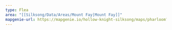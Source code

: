 ```yaml
---
type: Flea
area: "[[Silksong/Data/Areas/Mount Fay|Mount Fay]]"
mapgenie-url: https://mapgenie.io/hollow-knight-silksong/maps/pharloom?locationIds=478380
---
```

